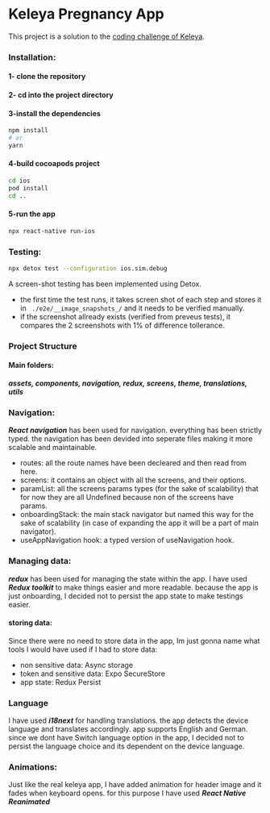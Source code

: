 
# Keleya Pregnancy App


This project is a solution to the [coding challenge of Keleya](https://gist.github.com/keleya-engineering/fc641063662b4643aa9b4c5f8d5b65ac#file-keleya-challenge-mobile-react-native-md).


### Installation:
#### 1- clone the repository
#### 2- cd into the project directory
#### 3-install the dependencies
```bash
npm install
# or
yarn
```
#### 4-build cocoapods project
```bash
cd ios
pod install
cd ..
```
#### 5-run the app
```bash
npx react-native run-ios
```

### Testing:
```bash
npx detox test --configuration ios.sim.debug
```
A screen-shot testing has been implemented using Detox.
- the first time the test runs, it takes screen shot of each step and stores it in ``` ./e2e/__image_snapshots_/``` and it needs to be verified manually.
- if the screenshot allready exists (verified from preveus tests), it compares the 2 screenshots with 1% of difference tollerance.

### Project Structure
#### Main folders:
***assets, components, navigation, redux, screens, theme, translations, utils***

### Navigation:
***React navigation*** has been used for navigation. everything has been strictly typed. the navigation has been devided into seperate files making it more scalable and maintainable. 
- routes: all the route names have been decleared and then read from here.
- screens: it contains an object with all the screens, and their options.
- paramList: all the screens params types (for the sake of scalability)  that for now they are all Undefined because non of the screens have params.
- onboardingStack: the main stack navigator but named this way for the sake of scalability (in case of expanding the app it will be a part of main navigator).
- useAppNavigation hook: a typed version of useNavigation hook.

### Managing data:
***redux*** has been used for managing the state within the app. I have used ***Redux toolkit*** to make things easier and more readable.
because the app is just onboarding, I decided not to persist the app state to make testings easier.
#### storing data:
Since there were no need to store data in the app, Im just gonna name what tools I would have used if I had to store data:
- non sensitive data: Async storage
- token and sensitive data: Expo SecureStore
- app state: Redux Persist

### Language
I have used ***i18next*** for handling translations. the app detects the device language and translates accordingly. app supports English and German.
since we dont have Switch language option in the app, I decided not to persist the language choice and its dependent on the device language.

### Animations:
Just like the real keleya app, I have added animation for header image and it fades when keyboard opens. for this purpose I have used ***React Native Reanimated***


